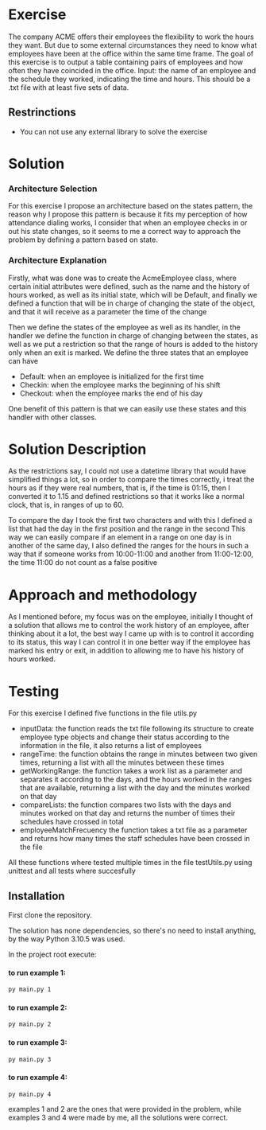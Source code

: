 # Exercise

The company ACME offers their employees the flexibility to work the hours they want. But due to some external circumstances they need to know what employees have been at the office within the same time frame.
The goal of this exercise is to output a table containing pairs of employees and how often they have coincided in the office.
Input: the name of an employee and the schedule they worked, indicating the time and hours. This should be a .txt file with at least five sets of data.
## Restrinctions
- You can not use any external library to solve the exercise

# Solution
### Architecture Selection
For this exercise I propose an architecture based on the states pattern, the reason why I propose this pattern is because it fits my perception of how attendance dialing works, I consider that when an employee checks in or out his state changes, so it seems to me a correct way to approach the problem by defining a pattern based on state. 
### Architecture Explanation
Firstly, what was done was to create the AcmeEmployee class, where certain initial attributes were defined, such as the name and the history of hours worked, as well as its initial state, which will be Default, and finally we defined a function that will be in charge of changing the state of the object, and that it will receive as a parameter the time of the change

Then we define the states of the employee as well as its handler, in the handler we define the function in charge of changing between the states, as well as we put a restriction so that the range of hours is added to the history only when an exit is marked.
We define the three states that an employee can have
- Default: when an employee is initialized for the first time
- Checkin: when the employee marks the beginning of his shift
- Checkout: when the employee marks the end of his day

One benefit of this pattern is that we can easily use these states and this handler with other classes.

# Solution Description

As the restrictions say, I could not use a datetime library that would have simplified things a lot, so in order to compare the times correctly, i treat the hours as if they were real numbers, that is, if the time is 01:15, then I converted it to 1.15 and defined restrictions so that it works like a normal clock, that is, in ranges of up to 60.

To compare the day I took the first two characters and with this I defined a list that had the day in the first position and the range in the second This way we can easily compare if an element in a range on one day is in another of the same day, I also defined the ranges for the hours in such a way that if someone works from 10:00-11:00 and another from 11:00-12:00, the time 11:00 do not count as a false positive

# Approach and methodology 
As I mentioned before, my focus was on the employee, initially I thought of a solution that allows me to control the work history of an employee, after thinking about it a lot, the best way I came up with is to control it according to its status, this way I can control it in one better way if the employee has marked his entry or exit, in addition to allowing me to have his history of hours worked.
# Testing
For this exercise I defined five functions in the file utils.py
- inputData: the function reads the txt file following its structure to create employee type objects and change their status according to the information in the file, it also returns a list of employees
- rangeTime: the function obtains the range in minutes between two given times, returning a list with all the minutes between these times
- getWorkingRange: the function takes a work list as a parameter and separates it according to the days, and the hours worked in the ranges that are available, returning a list with the day and the minutes worked on that day
- compareLists: the function compares two lists with the days and minutes worked on that day and returns the number of times their schedules have crossed in total
- employeeMatchFrecuency the function takes a txt file as a parameter and returns how many times the staff schedules have been crossed in the file

All these functions where tested multiple times in the file testUtils.py using unittest and all tests where succesfully


## Installation

First clone the repository.

The solution has none dependencies, so there's no need to install anything, by the way Python 3.10.5 was used.

In the project root execute:
#### to run example 1:
```sh
py main.py 1
```
#### to run example 2:
```sh
py main.py 2
```
#### to run example 3:
```sh
py main.py 3
```
#### to run example 4:
```sh
py main.py 4
```

examples 1 and 2 are the ones that were provided in the problem, while examples 3 and 4 were made by me, all the solutions were correct.
